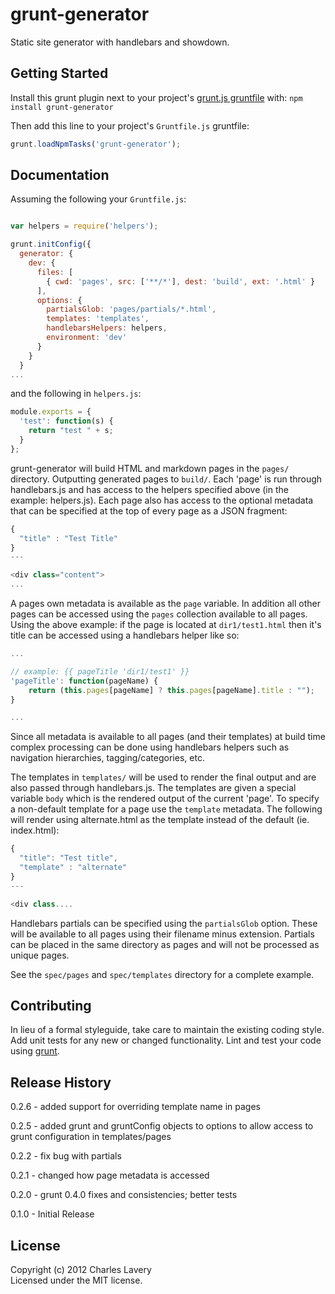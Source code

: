 # grunt-generator

Static site generator with handlebars and showdown.

## Getting Started
Install this grunt plugin next to your project's [grunt.js gruntfile][getting_started] with: `npm install grunt-generator`

Then add this line to your project's `Gruntfile.js` gruntfile:

```javascript
grunt.loadNpmTasks('grunt-generator');
```

[grunt]: http://gruntjs.com/
[getting_started]: https://github.com/gruntjs/grunt/blob/master/docs/getting_started.md

## Documentation

Assuming the following your `Gruntfile.js`:

```javascript

var helpers = require('helpers');

grunt.initConfig({
  generator: {
    dev: {
      files: [
        { cwd: 'pages', src: ['**/*'], dest: 'build', ext: '.html' }
      ],
      options: {
        partialsGlob: 'pages/partials/*.html',
        templates: 'templates',
        handlebarsHelpers: helpers,
        environment: 'dev'
      }
    }
  }
...

```

and the following in `helpers.js`:

```javascript
module.exports = {
  'test': function(s) {
    return "test " + s;
  }
};
```
grunt-generator will build HTML and markdown pages in the `pages/` directory. Outputting generated pages to `build/`. Each 'page' is run through handlebars.js and has access to the helpers specified above (in the example: helpers.js). Each page also has access to the optional metadata that can be specified at the top of every page as a JSON fragment:

```javascript
{
  "title" : "Test Title"
}
---

<div class="content">
...
```

A pages own metadata is available as the `page` variable. In addition all other pages can be accessed using the `pages` collection available to all pages. Using the above example: if the page is located at `dir1/test1.html` then it's title can be accessed using a handlebars helper like so:

```javascript
...

// example: {{ pageTitle 'dir1/test1' }}
'pageTitle': function(pageName) {
    return (this.pages[pageName] ? this.pages[pageName].title : "");
}

...
```

Since all metadata is available to all pages (and their templates) at build time complex processing can be done using handlebars helpers such as navigation hierarchies, tagging/categories, etc.

The templates in `templates/` will be used to render the final output and are also passed through handlebars.js. The templates are given a special variable `body` which is the rendered output of the current 'page'. To specify a non-default template for a page use the `template` metadata. The following will render using alternate.html as the template instead of the default (ie. index.html):

```javascript
{
  "title": "Test title",
  "template" : "alternate"
}
---

<div class....
```

Handlebars partials can be specified using the `partialsGlob` option. These will be available to all pages using their filename minus extension. Partials can be placed in the same directory as pages and will not be processed as unique pages.

See the `spec/pages` and `spec/templates` directory for a complete example.


## Contributing
In lieu of a formal styleguide, take care to maintain the existing coding style. Add unit tests for any new or changed functionality. Lint and test your code using [grunt][grunt].

## Release History
0.2.6 - added support for overriding template name in pages

0.2.5 - added grunt and gruntConfig objects to options to allow access to grunt configuration in templates/pages

0.2.2 - fix bug with partials

0.2.1 - changed how page metadata is accessed

0.2.0 - grunt 0.4.0 fixes and consistencies; better tests

0.1.0 - Initial Release

## License
Copyright (c) 2012 Charles Lavery  
Licensed under the MIT license.
